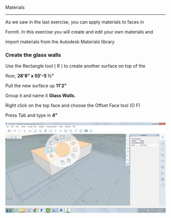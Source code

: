 Materials

---------



As we saw in the last exercise, you can apply materials to faces in

FormIt. In this exercise you will create and edit your own materials and

import materials from the Autodesk Materials library



### Create the glass walls



Use the Rectangle tool ( R ) to create another surface on top of the

floor, **28'8" x 55'-5 ½"**



Pull the new surface up **11'2"**



Group it and name it **Glass Walls.**



Right click on the top face and choose the Offset Face tool (O F)



Press Tab and type in **4"**



![](./images/e4e0493a-36f3-488e-9df1-f0daa1dcf407.png)